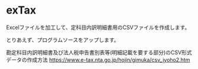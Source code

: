 # exTax

Excelファイルを加工して、定科目内訳明細書用のCSVファイルを作成します。

とりあえず、プログラムソースをアップします。

勘定科目内訳明細書及び法人税申告書別表等(明細記載を要する部分)のCSV形式データの作成方法
https://www.e-tax.nta.go.jp/hojin/gimuka/csv_jyoho2.htm
